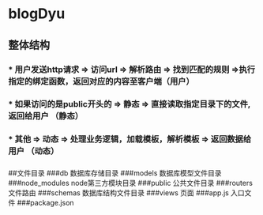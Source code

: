 # blogDyu
##    整体结构
###   *  用户发送http请求 => 访问url => 解析路由 => 找到匹配的规则 =>执行指定的绑定函数，返回对应的内容至客户端（用户）
###   *  如果访问的是public开头的 => 静态 => 直接读取指定目录下的文件,返回给用户     （静态）
###   *  其他 => 动态 => 处理业务逻辑，加载模板，解析模板 => 返回数据给用户          （动态）
###   




##文件目录
###db             数据库存储目录
###models         数据库模型文件目录
###node_modules   node第三方模块目录
###public         公共文件目录
###routers        文件路由
###schemas        数据库结构文件目录
###views          页面
###app.js         入口文件
###package.json        

